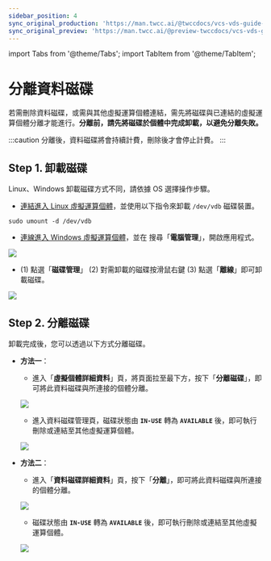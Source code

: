 ```yaml
---
sidebar_position: 4
sync_original_production: 'https://man.twcc.ai/@twccdocs/vcs-vds-guide-detach-data-disk-zh' 
sync_original_preview: 'https://man.twcc.ai/@preview-twccdocs/vcs-vds-guide-detach-data-disk-zh' 
---
```


import Tabs from '@theme/Tabs';
import TabItem from '@theme/TabItem';

# 分離資料磁碟

若需刪除資料磁碟，或需與其他虛擬運算個體連結，需先將磁碟與已連結的虛擬運算個體分離才能進行。**分離前，請先將磁碟於個體中完成卸載，以避免分離失敗。**

:::caution
分離後，資料磁碟將會持續計費，刪除後才會停止計費。
:::


## Step 1. 卸載磁碟

Linux、Windows 卸載磁碟方式不同，請依據 OS 選擇操作步驟。


<Tabs>

<TabItem value="Linux 個體" label="Linux 個體">

- [連結進入 Linux 虛擬運算個體](https://man.twcc.ai/@twccdocs/vcs-guide-connect-to-linux-from-windows-zh)，並使用以下指令來卸載 `/dev/vdb` 磁碟裝置。

``` 
sudo umount -d /dev/vdb
```

</TabItem>

<TabItem value="Windows 個體" label="Windows 個體">

- [連線進入 Windows 虛擬運算個體](https://man.twcc.ai/@twccdocs/vcs-guide-connect-to-windows-from-windows-zh)，並在 <i class="fa fa-search" aria-hidden="true"></i> 搜尋「**電腦管理**」，開啟應用程式。

![](https://cos.twcc.ai/SYS-MANUAL/uploads/upload_4dcce52be28b3142c19ab11b731c8f37.png)

- (1) 點選「**磁碟管理**」 (2) 對需卸載的磁碟按滑鼠右鍵 (3) 點選「**離線**」即可卸載磁碟。

![](https://cos.twcc.ai/SYS-MANUAL/uploads/upload_663e1d9437c5e7622d644b46a4824761.png)

</TabItem>

</Tabs>


## Step 2. 分離磁碟

卸載完成後，您可以透過以下方式分離磁碟。

<Tabs>

<TabItem value="TWCC 入口網站" label="TWCC 入口網站">

- **方法一**：

    * 進入「**虛擬個體詳細資料**」頁，將頁面拉至最下方，按下「**分離磁碟**」，即可將此資料磁碟與所連接的個體分離。
    
    ![](https://cos.twcc.ai/SYS-MANUAL/uploads/upload_01c132346ceae317a3e8030f7988e51f.png)

    * 進入資料磁碟管理頁，磁碟狀態由 **`IN-USE`** 轉為 **`AVAILABLE`** 後，即可執行刪除或連結至其他虛擬運算個體。
    
    ![](https://cos.twcc.ai/SYS-MANUAL/uploads/upload_42fa93fc331006627f6111c6ff66addf.png)


- **方法二**：

    * 進入「**資料磁碟詳細資料**」頁，按下「**分離**」，即可將此資料磁碟與所連接的個體分離。

    ![](https://cos.twcc.ai/SYS-MANUAL/uploads/upload_96812d1834246d8aec869b5bd37baa8c.png)

    * 磁碟狀態由 **`IN-USE`** 轉為 **`AVAILABLE`** 後，即可執行刪除或連結至其他虛擬運算個體。
    
    ![](https://cos.twcc.ai/SYS-MANUAL/uploads/upload_42fa93fc331006627f6111c6ff66addf.png)

</TabItem>

<TabItem value="TWCC CLI" label="TWCC CLI (尚未支援)">

<br/>

</TabItem>

</Tabs>